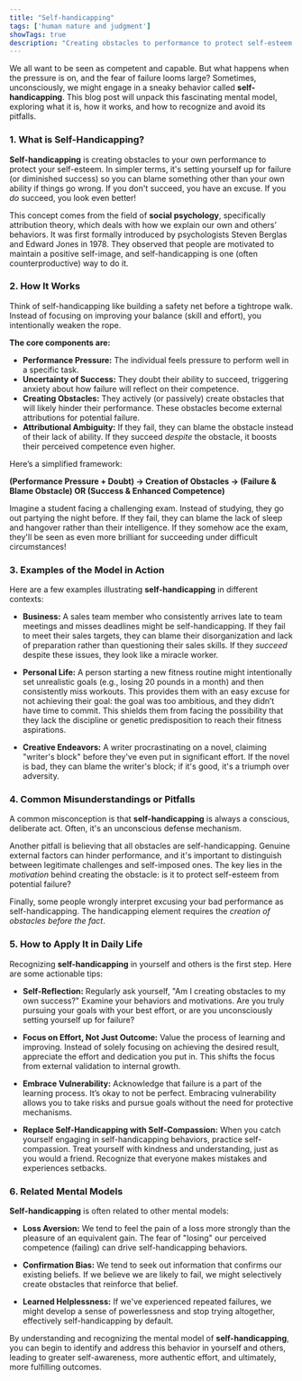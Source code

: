 ```yaml
---
title: "Self-handicapping"
tags: ['human nature and judgment']
showTags: true
description: "Creating obstacles to performance to protect self-esteem by providing external attributions for potential failure."
---
```



We all want to be seen as competent and capable. But what happens when the pressure is on, and the fear of failure looms large? Sometimes, unconsciously, we might engage in a sneaky behavior called **self-handicapping**. This blog post will unpack this fascinating mental model, exploring what it is, how it works, and how to recognize and avoid its pitfalls.

### 1. What is Self-Handicapping?

**Self-handicapping** is creating obstacles to your own performance to protect your self-esteem. In simpler terms, it's setting yourself up for failure (or diminished success) so you can blame something other than your own ability if things go wrong. If you don't succeed, you have an excuse. If you *do* succeed, you look even better!

This concept comes from the field of **social psychology**, specifically attribution theory, which deals with how we explain our own and others’ behaviors. It was first formally introduced by psychologists Steven Berglas and Edward Jones in 1978. They observed that people are motivated to maintain a positive self-image, and self-handicapping is one (often counterproductive) way to do it.

### 2. How It Works

Think of self-handicapping like building a safety net before a tightrope walk. Instead of focusing on improving your balance (skill and effort), you intentionally weaken the rope.

**The core components are:**

*   **Performance Pressure:** The individual feels pressure to perform well in a specific task.
*   **Uncertainty of Success:** They doubt their ability to succeed, triggering anxiety about how failure will reflect on their competence.
*   **Creating Obstacles:** They actively (or passively) create obstacles that will likely hinder their performance. These obstacles become external attributions for potential failure.
*   **Attributional Ambiguity:** If they fail, they can blame the obstacle instead of their lack of ability. If they succeed *despite* the obstacle, it boosts their perceived competence even higher.

Here’s a simplified framework:

**(Performance Pressure + Doubt) -> Creation of Obstacles -> (Failure & Blame Obstacle) OR (Success & Enhanced Competence)**

Imagine a student facing a challenging exam. Instead of studying, they go out partying the night before. If they fail, they can blame the lack of sleep and hangover rather than their intelligence. If they somehow ace the exam, they'll be seen as even more brilliant for succeeding under difficult circumstances!

### 3. Examples of the Model in Action

Here are a few examples illustrating **self-handicapping** in different contexts:

*   **Business:** A sales team member who consistently arrives late to team meetings and misses deadlines might be self-handicapping. If they fail to meet their sales targets, they can blame their disorganization and lack of preparation rather than questioning their sales skills. If they *succeed* despite these issues, they look like a miracle worker.

*   **Personal Life:** A person starting a new fitness routine might intentionally set unrealistic goals (e.g., losing 20 pounds in a month) and then consistently miss workouts. This provides them with an easy excuse for not achieving their goal: the goal was too ambitious, and they didn’t have time to commit. This shields them from facing the possibility that they lack the discipline or genetic predisposition to reach their fitness aspirations.

*   **Creative Endeavors:** A writer procrastinating on a novel, claiming "writer's block" before they've even put in significant effort. If the novel is bad, they can blame the writer's block; if it's good, it's a triumph over adversity.

### 4. Common Misunderstandings or Pitfalls

A common misconception is that **self-handicapping** is always a conscious, deliberate act. Often, it's an unconscious defense mechanism.

Another pitfall is believing that all obstacles are self-handicapping. Genuine external factors can hinder performance, and it's important to distinguish between legitimate challenges and self-imposed ones. The key lies in the *motivation* behind creating the obstacle: is it to protect self-esteem from potential failure?

Finally, some people wrongly interpret excusing your bad performance as self-handicapping. The handicapping element requires the *creation of obstacles before the fact*.

### 5. How to Apply It in Daily Life

Recognizing **self-handicapping** in yourself and others is the first step. Here are some actionable tips:

*   **Self-Reflection:** Regularly ask yourself, "Am I creating obstacles to my own success?" Examine your behaviors and motivations. Are you truly pursuing your goals with your best effort, or are you unconsciously setting yourself up for failure?

*   **Focus on Effort, Not Just Outcome:** Value the process of learning and improving. Instead of solely focusing on achieving the desired result, appreciate the effort and dedication you put in. This shifts the focus from external validation to internal growth.

*   **Embrace Vulnerability:** Acknowledge that failure is a part of the learning process. It’s okay to not be perfect. Embracing vulnerability allows you to take risks and pursue goals without the need for protective mechanisms.

*   **Replace Self-Handicapping with Self-Compassion:** When you catch yourself engaging in self-handicapping behaviors, practice self-compassion. Treat yourself with kindness and understanding, just as you would a friend. Recognize that everyone makes mistakes and experiences setbacks.

### 6. Related Mental Models

**Self-handicapping** is often related to other mental models:

*   **Loss Aversion:** We tend to feel the pain of a loss more strongly than the pleasure of an equivalent gain. The fear of "losing" our perceived competence (failing) can drive self-handicapping behaviors.

*   **Confirmation Bias:** We tend to seek out information that confirms our existing beliefs. If we believe we are likely to fail, we might selectively create obstacles that reinforce that belief.

*   **Learned Helplessness:** If we've experienced repeated failures, we might develop a sense of powerlessness and stop trying altogether, effectively self-handicapping by default.

By understanding and recognizing the mental model of **self-handicapping**, you can begin to identify and address this behavior in yourself and others, leading to greater self-awareness, more authentic effort, and ultimately, more fulfilling outcomes.

